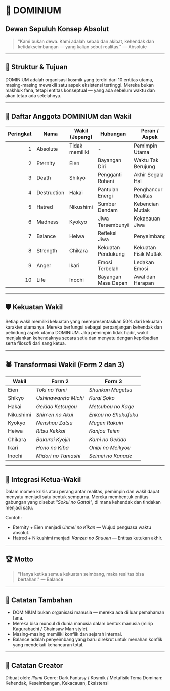 # 🍋 DOMINIUM

## Dewan Sepuluh Konsep Absolut

> "Kami bukan dewa. Kami adalah sebab dan akibat, kehendak dan ketidakseimbangan — yang kalian sebut realitas."
> — Absolute

---

## 🔱 Struktur & Tujuan

DOMINIUM adalah organisasi kosmik yang terdiri dari 10 entitas utama, masing-masing mewakili satu aspek eksistensi tertinggi. Mereka bukan makhluk fana, tetapi entitas konseptual — yang ada sebelum waktu dan akan tetap ada setelahnya.

---

## 🧬 Daftar Anggota DOMINIUM dan Wakil

| Peringkat | Nama            | Wakil (Jepang) | Hubungan            | Peran / Aspek         |
| --------: | --------------- | -------------- | ------------------- | --------------------- |
|         1 | Absolute    | Tidak memiliki | -                   | Pemimpin Utama        |
|         2 | Eternity    | Eien       | Bayangan Diri       | Waktu Tak Berujung    |
|         3 | Death       | Shikyo     | Pengganti Rohani    | Akhir Segala Hal      |
|         4 | Destruction | Hakai      | Pantulan Energi     | Penghancur Realitas   |
|         5 | Hatred      | Nikushimi  | Sumber Dendam       | Kebencian Mutlak      |
|         6 | Madness     | Kyokyo     | Jiwa Tersembunyi    | Kekacauan Jiwa        |
|         7 | Balance     | Heiwa      | Refleksi Jiwa       | Penyeimbang           |
|         8 | Strength    | Chikara    | Kekuatan Pendukung  | Kekuatan Fisik Mutlak |
|         9 | Anger       | Ikari      | Emosi Terbelah      | Ledakan Emosi         |
|        10 | Life        | Inochi     | Bayangan Masa Depan | Awal dan Harapan      |

---

## 🛡️ Kekuatan Wakil

Setiap wakil memiliki kekuatan yang merepresentasikan 50% dari kekuatan karakter utamanya. Mereka berfungsi sebagai perpanjangan kehendak dan pelindung aspek utama DOMINIUM. Jika pemimpin tidak hadir, wakil menjalankan kehendaknya secara setia dan menyatu dengan kepribadian serta filosofi dari sang ketua.

---

## 🕷️ Transformasi Wakil (Form 2 dan 3)

| Wakil     | Form 2               | Form 3               |
| --------- | -------------------- | -------------------- |
| Eien      | *Toki no Yami*       | *Shunkan Mugetsu*    |
| Shikyo    | *Ushinawareta Michi* | *Kurai Soko*         |
| Hakai     | *Gekido Ketsugou*    | *Metsubou no Kage*   |
| Nikushimi | *Shin'en no Akui*    | *Enkou no Shukufuku* |
| Kyokyo    | *Nenshou Zatsu*      | *Mugen Rakuin*       |
| Heiwa     | *Ritsu Kekkai*       | *Kanjou Teien*       |
| Chikara   | *Bakurai Kyojin*     | *Kami no Gekido*     |
| Ikari     | *Hono no Kiba*       | *Onibi no Meikyou*   |
| Inochi    | *Midori no Tamashi*  | *Seimei no Kanade*   |

---

## 📅 Integrasi Ketua-Wakil

Dalam momen krisis atau perang antar realitas, pemimpin dan wakil dapat menyatu menjadi satu bentuk sempurna. Mereka membentuk entitas gabungan yang disebut *"Sokui no Gattai"*, di mana kehendak dan tindakan menjadi satu.

Contoh:

* Eternity + Eien menjadi *Unmei no Kikan* — Wujud penguasa waktu absolut.
* Hatred + Nikushimi menjadi *Kanzen no Shuuen* — Entitas kutukan akhir.

---

## 🏆 Motto

> "Hanya ketika semua kekuatan seimbang, maka realitas bisa bertahan."
> — Balance

---

## 📁 Catatan Tambahan

* DOMINIUM bukan organisasi manusia — mereka ada di luar pemahaman fana.
* Mereka bisa muncul di dunia manusia dalam bentuk manusia (mirip Kagurabachi / Chainsaw Man style).
* Masing-masing memiliki konflik dan sejarah internal.
* Balance adalah penyeimbang yang baru direkrut untuk menahan konflik yang mendekati kehancuran total.

---

## 📌 Catatan Creator

Dibuat oleh: *Illumi*
Genre: Dark Fantasy / Kosmik / Metafisik
Tema Dominan: Kehendak, Keseimbangan, Kekacauan, Eksistensi
